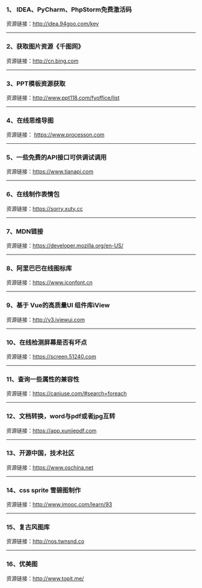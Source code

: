 ### 1、 IDEA、PyCharm、PhpStorm免费激活码
资源链接：http://idea.94goo.com/key
 ***
### 2、获取图片资源《千图网》
资源链接：http://cn.bing.com
 ***
### 3、PPT模板资源获取
资源链接：http://www.ppt118.com/fyoffice/list
  ***
### 4、在线思维导图
 资源链接： https://www.processon.com
 ***
### 5、一些免费的API接口可供调试调用
资源链接：https://www.tianapi.com
 ***
### 6、在线制作表情包
资源链接：https://sorry.xuty.cc
 ***
### 7、MDN链接
资源链接：https://developer.mozilla.org/en-US/
 ***
### 8、阿里巴巴在线图标库
资源链接：https://www.iconfont.cn
 ***
### 9、基于 Vue的高质量UI 组件库iView
资源链接：http://v3.iviewui.com
 ***
### 10、在线检测屏幕是否有坏点
资源链接：https://screen.51240.com
 ***
### 11、查询一些属性的兼容性
资源链接：https://caniuse.com/#search=foreach
 ***
### 12、文档转换，word与pdf或者jpg互转
资源链接：https://app.xunjiepdf.com
 ***
### 13、开源中国，技术社区
资源链接：https://www.oschina.net
 ***
### 14、css sprite 雪碧图制作
资源链接：http://www.imooc.com/learn/93
 ***
### 15、复古风图库
资源链接：http://nos.twnsnd.co 
 ***
### 16、优美图
资源链接：http://www.topit.me/

